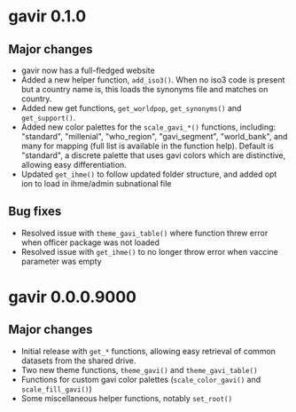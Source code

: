 # gavir 0.1.0

## Major changes 

* gavir now has a full-fledged website
* Added a new helper function, `add_iso3()`. When no iso3 code is present but a country name is, this loads the synonyms file and matches on country.  
* Added new get functions, `get_worldpop`, `get_synonyms()` and `get_support()`.
* Added new color palettes for the `scale_gavi_*()` functions, including: "standard", "millenial", "who_region", "gavi_segment", "world_bank", and many for mapping (full list is available in the function help). Default is "standard", a discrete palette that uses gavi colors which are distinctive, allowing easy differentiation.  
* Updated `get_ihme()` to follow updated folder structure, and added opt  ion to load in ihme/admin subnational file

## Bug fixes 

* Resolved issue with `theme_gavi_table()` where function threw error when officer package was not loaded
* Resolved issue with `get_ihme()` to no longer throw error when vaccine parameter was empty

# gavir 0.0.0.9000

## Major changes 

* Initial release with `get_*` functions, allowing easy retrieval of common datasets from the shared drive. 
* Two new theme functions, `theme_gavi()` and `theme_gavi_table()` 
* Functions for custom gavi color palettes (`scale_color_gavi()` and `scale_fill_gavi()`)
* Some miscellaneous helper functions, notably `set_root()`
